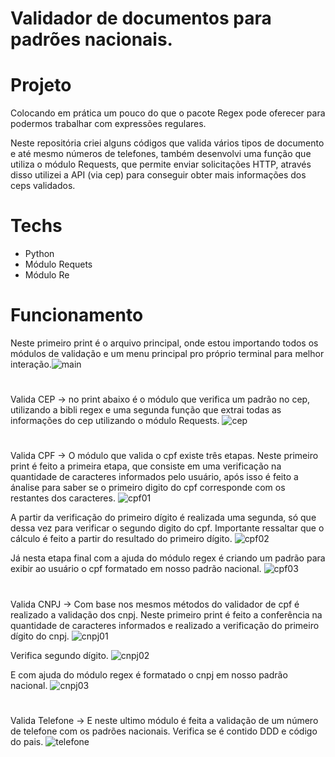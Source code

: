 # Validador de documentos para padrões nacionais.
# Projeto
Colocando em prática um pouco do que o pacote Regex pode oferecer para podermos trabalhar com expressões regulares. 

Neste repositória criei alguns códigos que valida vários tipos de documento e até mesmo números de telefones, também desenvolvi uma função que utiliza o módulo Requests, que permite enviar solicitações HTTP, através disso utilizei a API (via cep) para conseguir obter mais informações dos ceps validados.

# Techs
- Python
- Módulo Requets
- Módulo Re

# Funcionamento
Neste primeiro print é o arquivo principal, onde estou importando todos os módulos de validação e um menu principal pro próprio terminal para melhor interação.![main](https://user-images.githubusercontent.com/106001465/180591624-6a74885a-01ac-4dbb-a73c-db494d715d52.PNG)
#
Valida CEP -> no print abaixo é o módulo que verifica um padrão no cep, utilizando a bibli regex e uma segunda função que extrai todas as informações do cep utilizando o módulo Requests.
![cep](https://user-images.githubusercontent.com/106001465/180591690-e8c15601-751f-4568-bd68-1c2b32ec09cd.PNG)
#
Valida CPF -> O módulo que valida o cpf existe três etapas. Neste primeiro print é feito a primeira etapa, que consiste em uma verificação na quantidade de caracteres informados pelo usuário, após isso é feito a ánalise para saber se o primeiro digito do cpf corresponde com os restantes dos caracteres.  ![cpf01](https://user-images.githubusercontent.com/106001465/180591802-56d9222d-422a-4f6a-9968-e6ff3414d56b.PNG)

A partir da verificação do primeiro dígito é realizada uma segunda, só que dessa vez para verificar o segundo digito do cpf. Importante ressaltar que o cálculo é feito a partir do resultado do primeiro dígito. 
![cpf02](https://user-images.githubusercontent.com/106001465/180591913-73b5ef9a-553a-42eb-8a30-3d5165e6c0f6.PNG)

Já nesta etapa final com a ajuda do módulo regex é criando um padrão para exibir ao usuário o cpf formatado em nosso padrão nacional.
![cpf03](https://user-images.githubusercontent.com/106001465/180591971-09175d68-a618-4f99-9456-14c7bc51aa5f.PNG)
#
Valida CNPJ -> Com base nos mesmos métodos do validador de cpf é realizado a validação dos cnpj.
Neste primeiro print é feito a conferência na quantidade de caracteres informados e realizado a verificação do primeiro dígito do cnpj.
![cnpj01](https://user-images.githubusercontent.com/106001465/180592053-7da6fa6b-7c82-4bda-b540-8b4fea6a1cb5.PNG)

Verifica segundo dígito.
![cnpj02](https://user-images.githubusercontent.com/106001465/180592072-a9b9c604-8fc8-4fb6-bc25-d25ccc9afd18.PNG)

E com ajuda do módulo regex é formatado o cnpj em nosso padrão nacional.
![cnpj03](https://user-images.githubusercontent.com/106001465/180592095-dba33c77-2685-4afc-af6e-cc7824174051.PNG)
#
Valida Telefone -> E neste ultimo módulo é feita a validação de um número de telefone com os padrões nacionais. Verifica se é contido DDD e código do pais.
![telefone](https://user-images.githubusercontent.com/106001465/180592146-89fff6aa-954c-49a3-b845-77fd2fb8b2a3.PNG)
